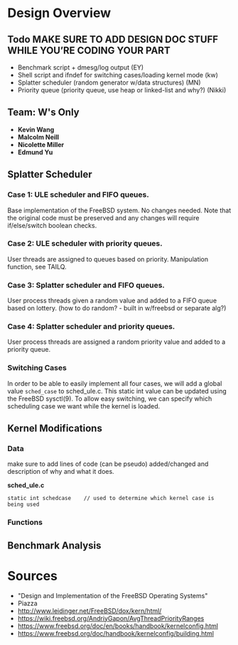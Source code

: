 # Design Overview 

## Todo MAKE SURE TO ADD DESIGN DOC STUFF WHILE YOU’RE CODING YOUR PART
* Benchmark script + dmesg/log output (EY)
* Shell script and ifndef for switching cases/loading kernel mode (kw)
* Splatter scheduler (random generator w/data structures) (MN)
* Priority queue (priority queue, use heap or linked-list and why?) (Nikki) 

## Team: W's Only

* **Kevin Wang**
* **Malcolm Neill**
* **Nicolette Miller**
* **Edmund Yu**

## Splatter Scheduler

### Case 1: ULE scheduler and FIFO queues.

Base implementation of the FreeBSD system. No changes needed. Note that the original code must be preserved and any changes will require if/else/switch boolean checks.

### Case 2: ULE scheduler with priority queues.

User threads are assigned to queues based on priority. Manipulation function, see TAILQ.

### Case 3: Splatter scheduler and FIFO queues.

User process threads given a random value and added to a FIFO queue based on lottery.
(how to do random? - built in w/freebsd or separate alg?)

### Case 4: Splatter scheduler and priority queues.

User process threads are assigned a random priority value and added to a priority queue.

### Switching Cases
In order to be able to easily implement all four cases, we will add a global value ```sched_case``` to sched_ule.c. This static int value can be updated using the FreeBSD sysctl(9). To allow easy switching, we can specify which scheduling case we want while the kernel is loaded.

## Kernel Modifications

### Data 
make sure to add lines of code (can be pseudo) added/changed and description of why and what it does.

**sched_ule.c**
```
static int schedcase	// used to determine which kernel case is being used
```

### Functions 


## Benchmark Analysis


# Sources
* "Design and Implementation of the FreeBSD Operating Systems"
* Piazza
* http://www.leidinger.net/FreeBSD/dox/kern/html/
* https://wiki.freebsd.org/AndriyGapon/AvgThreadPriorityRanges
* https://www.freebsd.org/doc/en/books/handbook/kernelconfig.html
* https://www.freebsd.org/doc/handbook/kernelconfig/building.html


